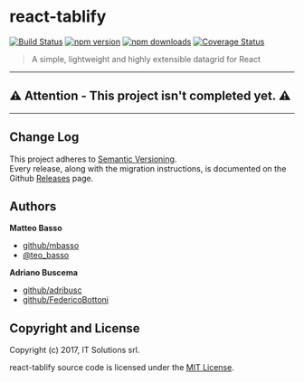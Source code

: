 # react-tablify

[![Build Status](https://travis-ci.org/itsolutions-dev/react-tablify.svg?branch=master)](https://travis-ci.org/itsolutions-dev/react-tablify)
[![npm version](https://img.shields.io/npm/v/react-tablify.svg)](https://www.npmjs.com/package/react-tablify)
[![npm downloads](https://img.shields.io/npm/dm/react-tablify.svg?maxAge=2592000)](https://www.npmjs.com/package/react-tablify)
[![Coverage Status](https://coveralls.io/repos/github/itsolutions-dev/react-tablify/badge.svg?branch=master)](https://coveralls.io/github/itsolutions-dev/react-tablify?branch=master)

> A simple, lightweight and highly extensible datagrid for React

---

:warning: **Attention - This project isn't completed yet.** :warning:
---

---

## Change Log

This project adheres to [Semantic Versioning](http://semver.org/).  
Every release, along with the migration instructions, is documented on the Github [Releases](https://github.com/itsolutions-dev/react-tablify/releases) page.

## Authors
**Matteo Basso**
- [github/mbasso](https://github.com/mbasso)
- [@teo_basso](https://twitter.com/teo_basso)

**Adriano Buscema**
- [github/adribusc](https://github.com/adribusc)
- [github/FedericoBottoni](https://github.com/FedericoBottoni)

## Copyright and License
Copyright (c) 2017, IT Solutions srl.

react-tablify source code is licensed under the [MIT License](https://github.com/itsolutions-dev/react-tablify/blob/master/LICENSE.md).
